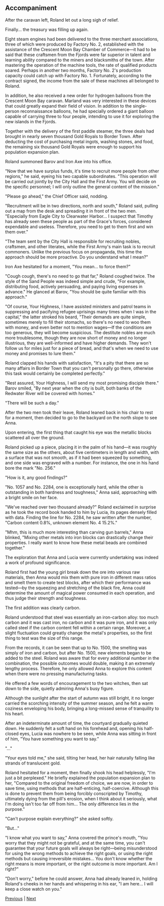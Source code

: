 ## Accompaniment
After the caravan left, Roland let out a long sigh of relief.

Finally... the treasury was filling up again.

Eight steam engines had been delivered to the three merchant associations, three of which were produced by Factory No. 2, established with the assistance of the Crescent Moon Bay Chamber of Commerce—it had to be said that these craftsmen from the Fjords were far superior in talent and learning ability compared to the miners and blacksmiths of the town. After mastering the operation of the machine tools, the rate of qualified products soared. Perhaps in another two months, Factory No. 2's production capacity could catch up with Factory No. 1. Fortunately, according to the contract signed, the income from the sale of these machines all belonged to Roland.

In addition, he also received a new order for hydrogen balloons from the Crescent Moon Bay caravan. Marland was very interested in these devices that could greatly expand their field of vision. In addition to the single-person reconnaissance balloons, he had specially ordered a giant balloon capable of carrying three to four people, intending to use it for exploring the new islands in the Fjords.

Together with the delivery of the first paddle steamer, the three deals had brought in nearly seven thousand Gold Royals to Border Town. After deducting the cost of purchasing metal ingots, washing stones, and food, the remaining six thousand Gold Royals were enough to support his population expansion plan.

Roland summoned Barov and Iron Axe into his office.

"Now that we have surplus funds, it's time to recruit more people from other regions," he said, eyeing his two capable subordinates. "This operation will be carried out jointly by the City Hall and the First Army. You will decide on the specific personnel; I will only outline the general content of the mission."

"Please go ahead," the Chief Officer said, nodding.

"Recruitment will be in two directions, north and south," Roland said, pulling out a map from the desk and spreading it in front of the two men. "Especially from Eagle City to Clearwater Harbor... I suspect that Timothy has already seen these people as part of the Grace's forces, considered expendable and useless. Therefore, you need to get to them first and win them over."



"The team sent by the City Hall is responsible for recruiting nobles, craftsmen, and other literates, while the First Army's main task is to recruit commoners. Unlike the previous focus on propaganda, this time the approach should be more proactive. Do you understand what I mean?"

Iron Axe hesitated for a moment, "You mean... to force them?"

"Cough cough, there's no need to go that far," Roland coughed twice. The style of the Sand People was indeed simple and crude, "For example, distributing food, actively persuading, and paying living expenses in advance." He glanced at Barov, "You should be quite familiar with this approach."

"Of course, Your Highness, I have assisted ministers and patrol teams in suppressing and pacifying refugee uprisings many times when I was in the capital," the latter stroked his beard, "Their demands are quite simple, sometimes merely to fill their stomachs, so there's no need to woo them with money, and even better not to mention wages—If the conditions are too generous, they will become suspicious. The destitute nobles are much more troublesome, though they are now short of money and no longer illustrious, they are well-informed and have higher demands. They won't follow us for miles just for a piece of bread, and that's when we need to use money and promises to lure them."

Roland clapped his hands with satisfaction, "It's a pity that there are so many affairs in Border Town that you can't personally go there, otherwise this task would certainly be completed perfectly."

"Rest assured, Your Highness, I will send my most promising disciple there." Barov smiled, "By next year when the city is built, both banks of the Redwater River will be covered with homes."

"There will be such a day."

After the two men took their leave, Roland leaned back in his chair to rest for a moment, then decided to go to the backyard on the north slope to see Anna.

Upon entering, the first thing that caught his eye was the metallic blocks scattered all over the ground.



Roland picked up a piece, placing it in the palm of his hand—it was roughly the same size as the others, about five centimeters in length and width, with a surface that was not smooth, as if it had been squeezed by something, and one side was engraved with a number. For instance, the one in his hand bore the mark "No. 256."



"How is it, any good findings?"



"No. 1057 and No. 2284, one is exceptionally hard, while the other is outstanding in both hardness and toughness," Anna said, approaching with a bright smile on her face.



"We've reached over two thousand already?" Roland exclaimed in surprise as he took the record book handed to him by Lucia, its pages densely filled with data. Finding the line for No. 2284, he saw written after the number, "Carbon content 0.8%, unknown element No. 4 15.2%."



"Mhm, this is much more interesting than carving gun barrels," Anna blinked, "Mixing other metals into iron blocks can drastically change their properties. I really want to know how these metal beads are combined together."



The exploration that Anna and Lucia were currently undertaking was indeed a work of profound significance.



Roland first had the young girl break down the ore into various raw materials, then Anna would mix them with pure iron in different mass ratios and smelt them to create test blocks, after which their performance was tested—by the squeezing and stretching of the black fire, Anna could determine the amount of magical power consumed in each operation, and thus judge their strength and toughness.



The first addition was clearly carbon.



Roland understood that steel was essentially an iron-carbon alloy: too much carbon and it was cast iron, no carbon and it was pure iron, and it was only called steel if the carbon content fell within a certain range. Moreover, a slight fluctuation could greatly change the metal's properties, so the first thing to test was the size of this range.



From the records, it can be seen that up to No. 1500, the smelting was simply of iron and carbon, but after No. 1500, new elements began to be added to the steel. Roland was aware that for every additional number in the combination, the possible outcomes would double, making it an extremely lengthy process. Therefore, he only allowed Anna to explore this content when there were no pressing manufacturing tasks.



He offered a few words of encouragement to the two witches, then sat down to the side, quietly admiring Anna's busy figure.



Although the sunlight after the start of autumn was still bright, it no longer carried the scorching intensity of the summer season, and he felt a warm coziness enveloping his body, bringing a long-missed sense of tranquility to his heart.



After an indeterminate amount of time, the courtyard gradually quieted down. He suddenly felt a soft hand on his forehead and, opening his half-closed eyes, Lucia was nowhere to be seen, while Anna was sitting in front of him, "You have something you want to say."



"..."



"Your eyes told me," she said, tilting her head, her hair naturally falling like strands of translucent gold.



Roland hesitated for a moment, then finally shook his head helplessly, "I'm just a bit perplexed." He briefly explained the population expansion plan to her, "Compared to the original freedom of choice, we are now, in order to save time, using methods that are half-enticing, half-coercive. Although this is done to prevent them from being forcibly conscripted by Timothy, ultimately dying from the pill's erosion, when I think about it seriously, what I'm doing isn't too far off from him... The only difference lies in the purpose."



"Can't purpose explain everything?" she asked softly.



"But..."



"I know what you want to say," Anna covered the prince's mouth, "You worry that they might not be grateful, and at the same time, you can't guarantee that your future goals will always be right—being misunderstood for using the wrong methods to achieve the right goals, or using the right methods but causing irreversible mistakes... You don't know whether the right means is more important, or the right outcome is more important. Am I right?"



"Don't worry," before he could answer, Anna had already leaned in, holding Roland's cheeks in her hands and whispering in his ear, "I am here... I will keep a close watch on you."





[Previous](CH0283.md) | [Next](CH0285.md)
